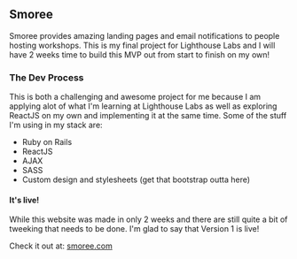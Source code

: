 ## Smoree

Smoree provides amazing landing pages and email notifications to people hosting workshops. This is my final project for Lighthouse Labs and I will have 2 weeks time to build this MVP out from start to finish on my own!

### The Dev Process

This is both a challenging and awesome project for me because I am applying alot of what I'm learning at Lighthouse Labs as well as exploring ReactJS on my own and implementing it at the same time. Some of the stuff I'm using in my stack are:

- Ruby on Rails
- ReactJS
- AJAX
- SASS
- Custom design and stylesheets (get that bootstrap outta here)

#### It's live!

While this website was made in only 2 weeks and there are still quite a bit of tweeking that needs to be done. I'm glad to say that Version 1 is live!

Check it out at: [smoree.com](http://www.smoree.com)